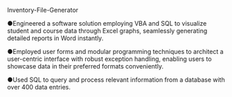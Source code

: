 Inventory-File-Generator

●Engineered a software solution employing VBA and SQL to visualize student and course data through Excel graphs, seamlessly generating detailed reports in Word instantly.

●Employed user forms and modular programming techniques to architect a user-centric interface with robust exception handling, enabling users to showcase data in their preferred formats conveniently.

●Used SQL to query and process relevant information from a database with over 400 data entries.
